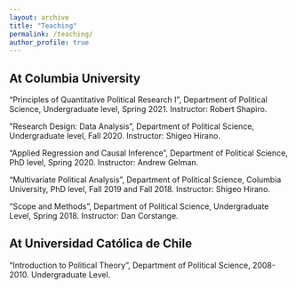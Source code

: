 ```yaml
---
layout: archive
title: "Teaching"
permalink: /teaching/
author_profile: true
---
```


## At Columbia University


 “Principles of Quantitative Political Research I”, Department of Political Science, Undergraduate level, Spring 2021. Instructor: Robert Shapiro.

"Research Design: Data Analysis”, Department of Political Science, Undergraduate level, Fall 2020. Instructor: Shigeo Hirano.

“Applied Regression and Causal Inference”, Department of Political Science, PhD level, Spring 2020. Instructor: Andrew Gelman.

“Multivariate Political Analysis”, Department of Political Science, Columbia University, PhD level, Fall 2019 and Fall 2018. Instructor: Shigeo Hirano.

“Scope and Methods”, Department of Political Science,  Undergraduate Level, Spring 2018. Instructor: Dan Corstange.
  
## At Universidad Católica de Chile

“Introduction to Political Theory”, Department of Political Science, 2008-2010.  Undergraduate Level.
